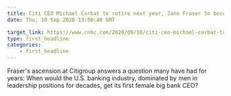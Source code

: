 ```yaml
---
title: Citi CEO Michael Corbat to retire next year, Jane Fraser to become first woman CEO of a US megabank
date: Thu, 10 Sep 2020 13:50:40 GMT

target_link: https://www.cnbc.com/2020/09/10/citi-ceo-michael-corbat-to-retire-in-february-jane-fraser-to-become-first-woman-ceo-of-a-megabank.html
type: first_headline
categories:
    - first_headline
---
```

Fraser's ascension at Citigroup answers a question many have had for years: When would the U.S. banking industry, dominated by men in leadership positions for decades, get its first female big bank CEO? 